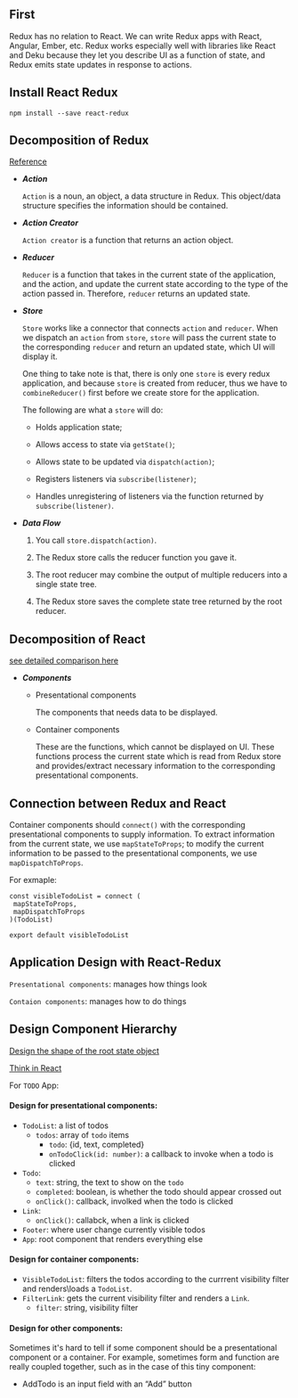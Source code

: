## First

Redux has no relation to React. We can write Redux apps with React, Angular, Ember, etc. Redux works especially well with libraries like React and Deku because they let you describe UI as a function of state, and Redux emits state updates in response to actions. 

## Install React Redux
```
npm install --save react-redux
```

## Decomposition of Redux 
   
   [Reference](https://redux.js.org/basics)
   
 * ***Action***
 
   `Action` is a noun, an object, a data structure in Redux. This object/data structure specifies the information should be contained. 
   
 * ***Action Creator***
 
   `Action creator` is a function that returns an action object.
   
 * ***Reducer***
 
   `Reducer` is a function that takes in the current state of the application, and the action, and update the current state according to the type of the action passed in. Therefore, `reducer` returns an updated state.
   
 * ***Store***
 
   `Store` works like a connector that connects `action` and `reducer`. When we dispatch an `action` from `store`, `store` will pass the current state to the corresponding `reducer` and return an updated state, which UI will display it.
   
   One thing to take note is that, there is only one `store` is every redux application, and because `store` is created from reducer, thus we have to `combineReducer()` first before we create store for the application.
   
   The following are what a `store` will do:
   * Holds application state;

   * Allows access to state via `getState()`;

   * Allows state to be updated via `dispatch(action)`;

   * Registers listeners via `subscribe(listener)`;

   * Handles unregistering of listeners via the function returned by `subscribe(listener)`.
   
 * ***Data Flow***
 
   1. You call `store.dispatch(action)`.
   
   2. The Redux store calls the reducer function you gave it.
   
   3. The root reducer may combine the output of multiple reducers into a single state tree.
   
   4. The Redux store saves the complete state tree returned by the root reducer.
   
## Decomposition of React 

[see detailed comparison here](https://redux.js.org/basics/usage-with-react#presentational-and-container-components)

   * ***Components***
    
     * Presentational components
     
       The components that needs data to be displayed. 
       
     * Container components
       
       These are the functions, which cannot be displayed on UI. These functions process the current state which is read from Redux store and provides/extract necessary information to the corresponding presentational components.
       
       
## Connection between Redux and React 

Container components should `connect()` with the corresponding presentational components to supply information. To extract information from the current state, we use `mapStateToProps`; to modify the current information to be passed to the presentational components, we use `mapDispatchToProps`.

For exmaple:
```
const visibleTodoList = connect (
 mapStateToProps,
 mapDispatchToProps   
)(TodoList)

export default visibleTodoList
```

## Application Design with React-Redux 
 
 `Presentational components`: manages how things look
 
 `Contaion components`: manages how to do things
 

 ## Design Component Hierarchy
 
 [Design the shape of the root state object](https://redux.js.org/basics/reducers)
 
 [Think in React](https://reactjs.org/docs/thinking-in-react.html)
 
 For `TODO` App:
 #### Design for presentational components:
 * `TodoList`: a list of todos
    * `todos`: array of `todo` items
       * `todo`: {id, text, completed} 
       * `onTodoClick(id: number)`: a callback to invoke when a todo is clicked
 * `Todo`:
    * `text`: string, the text to show on the `todo`
    * `completed`: boolean, is whether the todo should appear crossed out
    * `onClick()`: callback, involked when the todo is clicked
 * `Link`:
    * `onClick()`: callabck, when a link is clicked
 * `Footer`: where user change currently visible todos
 * `App`: root component that renders everything else
 
 #### Design for container components:
 * `VisibleTodoList`: filters the todos according to the currrent visibility filter and renders\loads a `TodoList`.
 * `FilterLink`: gets the current visibility filter and renders a `Link`. 
    * `filter`: string, visibility filter

#### Design for other components:

Sometimes it's hard to tell if some component should be a presentational component or a container. For example, sometimes form and function are really coupled together, such as in the case of this tiny component:

   * AddTodo is an input field with an “Add” button

 
